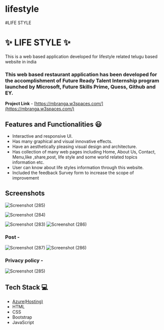 # lifestyle

#LIFE STYLE


# ✨ LIFE STYLE  ✨

This is a web based application developed for lifestyle related telugu based website in india

### This web based restaurant application has been developed for the accomplishment of Future Ready Talent Internship program launched by Microsoft, Future Skills Prime, Quess, Github and EY.


**Project Link** - [https://mbranga.w3spaces.com/](https://mbranga.w3spaces.com/)


## Features and Functionalities 😃

- Interactive and responsive UI.
- Has many graphical and visual innovative effects.
- Have an aesthetically pleasing visual design and architecture.
- Has collection of many web pages including Home, About Us, Contact, Menu,like ,share,post, life style and some world related topics information etc.
- User can know about life styles information through this website.
- Included the feedback Survey form to increase the scope of improvement 

## Screenshots

![Screenshot (285)](https://user-images.githubusercontent.com/98723571/198866540-7e3a6093-cde2-4e5b-aad5-9372ab9b8a8c.png)

![Screenshot (284)](https://user-images.githubusercontent.com/98723571/198866537-cbbcc71c-f262-4f30-8786-e0e345c3e5b8.png)


![Screenshot (283)](https://user-images.githubusercontent.com/98723571/198866525-564255b7-f45b-4709-bb51-1188e1139238.png)
![Screenshot (286)](https://user-images.githubusercontent.com/98723571/198866542-a0f095e0-6061-42e3-aae2-f76cd40aed8f.png)

   

### Post -



![Screenshot (287)](https://user-images.githubusercontent.com/98723571/198866549-f50a4a7c-5175-459c-95a3-a9556558d5b3.png)
![Screenshot (286)](https://user-images.githubusercontent.com/98723571/198866551-4a89d01d-7a81-42b6-a541-11cb3a59af11.png)



### Privacy policy -


![Screenshot (285)](https://user-images.githubusercontent.com/98723571/198866559-a22320e5-7786-48bf-8462-b9b52e2d1fa9.png)



## Tech Stack 💻

- [Azure(Hosting)](https://azure.microsoft.com/en-in/features/azure-portal/)
- HTML
- CSS
- Bootstrap
- JavaScript
